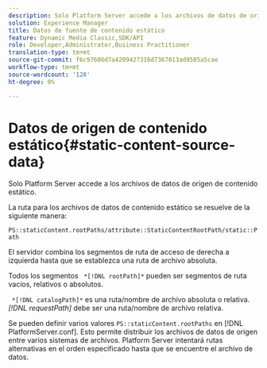 ```yaml
---
description: Solo Platform Server accede a los archivos de datos de origen de contenido estático.
solution: Experience Manager
title: Datos de fuente de contenido estático
feature: Dynamic Media Classic,SDK/API
role: Developer,Administrator,Business Practitioner
translation-type: tm+mt
source-git-commit: f6c97606d7a4209427316d7367013ad9585a5cae
workflow-type: tm+mt
source-wordcount: '128'
ht-degree: 0%

---
```



# Datos de origen de contenido estático{#static-content-source-data}

Solo Platform Server accede a los archivos de datos de origen de contenido estático.

La ruta para los archivos de datos de contenido estático se resuelve de la siguiente manera:

`PS::staticContent.rootPaths/attribute::StaticContentRootPath/static::Path`

El servidor combina los segmentos de ruta de acceso de derecha a izquierda hasta que se establezca una ruta de archivo absoluta.

Todos los segmentos ` *[!DNL rootPath]*` pueden ser segmentos de ruta vacíos, relativos o absolutos.

` *[!DNL catalogPath]*` es una ruta/nombre de archivo absoluta o relativa. *[!DNL requestPath]* debe ser una ruta/nombre de archivo relativa.

Se pueden definir varios valores `PS::staticContent.rootPaths` en [!DNL PlatformServer.conf]. Esto permite distribuir los archivos de datos de origen entre varios sistemas de archivos. Platform Server intentará rutas alternativas en el orden especificado hasta que se encuentre el archivo de datos.
